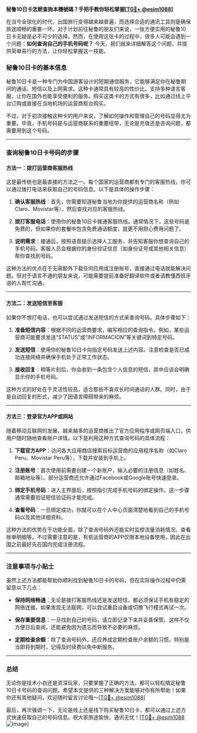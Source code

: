 **秘鲁10日卡怎麽查詢本機號碼？手把手教你轻松掌握[[TG💪+ @esim1088](https://t.me/s/esim1088)]**

在当今全球化的时代，出国旅行变得越来越普遍，而选择合适的通讯工具则是确保旅途顺畅的重要一环。对于计划前往秘鲁的朋友们来说，一张方便实用的秘鲁10日卡无疑是必不可少的选择。然而，在使用这张卡的过程中，很多人可能会遇到一个问题：**如何查询自己的手机号码呢？** 今天，我们就来详细解答这个问题，并提供简单易行的方法，让你轻松掌握这一技能。

### 秘鲁10日卡的基本信息

秘鲁10日卡是一种专门为中国游客设计的短期通信服务，它能够满足你在秘鲁期间的通话、短信以及上网需求。这种卡通常具有较高的性价比，支持多种语言客服，让你在国外也能享受便利的服务。购买这类卡的方式有很多，比如通过线上平台订购或直接在当地机场的运营商柜台购买。

不过，对于初次接触这种卡的用户来说，了解如何操作和管理自己的号码显得尤为重要。毕竟，手机号码是与运营商联系的重要纽带，无论是充值还是咨询问题，都需要用到这个号码。

---

### 查询秘鲁10日卡号码的步骤

#### 方法一：拨打运营商客服热线
这是最传统也是最直接的方法之一。每个国家的运营商都有专门的客服热线，你可以通过拨打电话来获取自己的号码信息。以下是具体的操作步骤：

1. **确认客服热线**：首先，你需要知道秘鲁当地为你提供的运营商名称（例如Claro、Movistar等），然后查找对应的客服热线。
   
2. **拨打客服电话**：使用你的秘鲁10日卡拨通客服热线。通常情况下，这些号码是免费的，但如果你的套餐中包含免费通话额度，就更不用担心费用问题了。

3. **说明需求**：接通后，按照语音提示选择人工服务，并告知客服你想查询自己的手机号码。客服人员会根据你的身份验证信息（如身份证号或其他相关信息）帮你查找到号码。

这种方法的优点在于无需额外下载任何应用或注册账号，直接通过电话就能解决问题。但对于语言不通的朋友来说，可能需要提前准备好翻译软件或者请教懂西班牙语的人帮忙沟通。

---

#### 方法二：发送短信至客服
如果你不想打电话，也可以尝试通过发送短信的方式来查询号码。具体步骤如下：

1. **准备短信内容**：根据不同的运营商要求，编写相应的查询指令。例如，某些运营商可能要求发送“STATUS”或“INFORMACION”等关键词到特定号码。

2. **发送短信**：使用你的秘鲁10日卡向指定号码发送上述内容。注意检查是否已成功连接网络并确保手机处于正常工作状态。

3. **接收回复**：稍等片刻后，你会收到一条包含个人信息的短信，其中应该会明确显示你的手机号码。

这种方式的好处在于灵活性较高，适合那些不喜欢长时间通话的人群。同时，由于是自动回复的形式，减少了因语言障碍带来的麻烦。

---

#### 方法三：登录官方APP或网站
随着移动互联网的发展，越来越多的运营商推出了官方应用程序或网页端入口，供用户随时随地查看账户详情。以下是利用这种方式查询号码的具体流程：

1. **下载官方APP**：访问各大应用商店搜索目标运营商的应用程序名称（如Claro Peru、Movistar Peru等），下载并安装到手机上。

2. **注册账号**：首次使用前需要创建一个新账户，输入必要的注册信息（如姓名、邮箱地址等）。部分运营商还允许通过Facebook或Google账号快速登录。

3. **绑定手机号码**：进入主界面后，按照指引完成手机号码的绑定操作。这一步骤通常需要验证短信验证码才能完成。

4. **查看号码**：一旦绑定成功，你就可以在个人中心页面清楚地看到自己的手机号码以及其他详细资料。

这种方法的优势在于功能全面，除了查询号码外还能实时监控流量消耗情况、查看账单明细等。不过需要注意的是，有些运营商的APP仅限本地设备使用，因此在出国之前最好先在国内完成注册流程。

---

### 注意事项与小贴士

虽然上述方法都能帮助你顺利找到秘鲁10日卡的号码，但在实际操作过程中仍需留意以下几点：

- **保持网络畅通**：无论是拨打客服热线还是发送短信，都必须保证手机有稳定的网络连接。如果发现无法联网，可以尝试重启设备或切换飞行模式再试一次。

- **保存重要信息**：一旦找到自己的号码，请立即记录下来并妥善保管。这样不仅方便日后查阅，还能避免因为遗忘而导致不必要的麻烦。

- **定期检查余额**：除了查询号码外，还应养成定期检查账户余额的习惯。特别是当即将到期时，记得及时续费以免中断服务。

---

### 总结

无论你是技术小白还是资深玩家，只要掌握了正确的方法，都可以轻松搞定秘鲁10日卡号码的查询问题。希望本文提供的三种解决方案能够对你有所帮助！如果你还有其他疑问，欢迎随时留言讨论哦～[[TG💪+ @esim1088](https://t.me/s/esim1088)]

最后，再次强调一下，无论是线上还是线下购买秘鲁10日卡，都可以通过上述方式快速获取自己的号码信息。祝大家旅途愉快，通讯无忧！[[TG💪+ @esim1088](https://t.me/s/esim1088) ![Image](https://i.postimg.cc/4NQfJmqS/Snipaste-2025-05-13-00-14-12.png)]